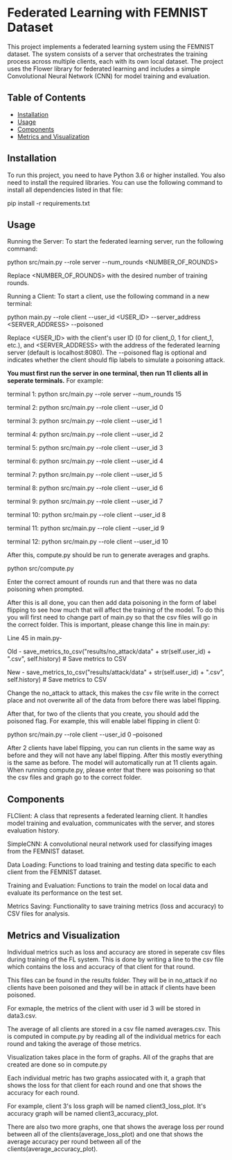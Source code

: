 # Federated Learning with FEMNIST Dataset

This project implements a federated learning system using the FEMNIST dataset. The system consists of a server that orchestrates the training process across multiple clients, each with its own local dataset. The project uses the Flower library for federated learning and includes a simple Convolutional Neural Network (CNN) for model training and evaluation.

## Table of Contents
- [Installation](#installation)
- [Usage](#usage)
- [Components](#components)
- [Metrics and Visualization](#metrics-and-visualization)

## Installation

To run this project, you need to have Python 3.6 or higher installed. You also need to install the required libraries.
You can use the following command to install all dependencies listed in that file:

pip install -r requirements.txt

## Usage

Running the Server:
To start the federated learning server, run the following command:

python src/main.py --role server --num_rounds <NUMBER_OF_ROUNDS>

Replace <NUMBER_OF_ROUNDS> with the desired number of training rounds.

Running a Client:
To start a client, use the following command in a new terminal:

python main.py --role client --user_id <USER_ID> --server_address <SERVER_ADDRESS> --poisoned

Replace <USER_ID> with the client's user ID (0 for client_0, 1 for client_1, etc.), and <SERVER_ADDRESS> with the address of the federated learning server (default is localhost:8080). The --poisoned flag is optional and indicates whether the client should flip labels to simulate a poisoning attack.

**You must first run the server in one terminal, then run 11 clients all in seperate terminals.**
For example:

terminal 1:
python src/main.py --role server --num_rounds 15

terminal 2:
python src/main.py --role client --user_id 0 

terminal 3:
python src/main.py --role client --user_id 1

terminal 4:
python src/main.py --role client --user_id 2 

terminal 5:
python src/main.py --role client --user_id 3 

terminal 6:
python src/main.py --role client --user_id 4 

terminal 7:
python src/main.py --role client --user_id 5 

terminal 8:
python src/main.py --role client --user_id 6 

terminal 9:
python src/main.py --role client --user_id 7 

terminal 10:
python src/main.py --role client --user_id 8 

terminal 11:
python src/main.py --role client --user_id 9 

terminal 12:
python src/main.py --role client --user_id 10 

After this, compute.py should be run to generate averages and graphs.

python src/compute.py

Enter the correct amount of rounds run and that there was no data poisoning when prompted.

After this is all done, you can then add data poisoning in the form of label flipping to see how much that will affect the training of the model. To do this you will first need to change part of main.py so that the csv files will go in the correct folder. This is important, please change this line in main.py:

Line 45 in main.py-

Old - save_metrics_to_csv("results/no_attack/data" + str(self.user_id) + ".csv", self.history)  # Save metrics to CSV

New - save_metrics_to_csv("results/attack/data" + str(self.user_id) + ".csv", self.history)  # Save metrics to CSV

Change the no_attack to attack, this makes the csv file write in the correct place and not overwrite all of the data from before there was label flipping. 

After that, for two of the clients that you create, you should add the poisoned flag. For example, this will enable label flipping in client 0:

python src/main.py --role client --user_id 0 –poisoned

After 2 clients have label flipping, you can run clients in the same way as before and they will not have any label flipping. After this mostly everything is the same as before. The model will automatically run at 11 clients again. When running compute.py, please enter that there was poisoning so that the csv files and graph go to the correct folder.


## Components

FLClient: A class that represents a federated learning client. It handles model training and evaluation, communicates with the server, and stores evaluation history.

SimpleCNN: A convolutional neural network used for classifying images from the FEMNIST dataset.

Data Loading: Functions to load training and testing data specific to each client from the FEMNIST dataset.

Training and Evaluation: Functions to train the model on local data and evaluate its performance on the test set.

Metrics Saving: Functionality to save training metrics (loss and accuracy) to CSV files for analysis.

## Metrics and Visualization

Individual metrics such as loss and accuracy are stored in seperate csv files during training of the FL system. This is done by writing a line to the csv file which contains the loss and accuracy of that client for that round.

This files can be found in the results folder. They will be in no_attack if no clients have been poisoned and they will be in attack if clients have been poisoned. 

For exmaple, the metrics of the client with user id 3 will be stored in data3.csv.

The average of all clients are stored in a csv file named averages.csv. This is computed in compute.py by reading all of the individual metrics for each round and taking the average of those metrics. 

Visualization takes place in the form of graphs. All of the graphs that are created are done so in compute.py

Each individual metric has two graphs assiocated with it, a graph that shows the loss for that client for each round and one that shows the accuracy for each round.

For example, client 3's loss graph will be named client3_loss_plot. It's accuracy graph will be named client3_accuracy_plot.

There are also two more graphs, one that shows the average loss per round between all of the clients(average_loss_plot) and one that shows the average accuracy per round between all of the clients(average_accuracy_plot).



